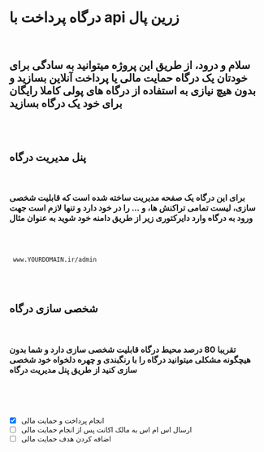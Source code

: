 # درگاه پرداخت با api زرین پال
</br>

## سلام و درود، از طریق این پروژه میتوانید به سادگی برای خودتان یک درگاه حمایت مالی یا پرداخت آنلاین بسازید و بدون هیچ نیازی به استفاده از درگاه های پولی کاملا رایگان برای خود یک درگاه بسازید
</br>
</br>

## پنل مدیریت درگاه
</br>

### برای این درگاه یک صفحه مدیریت ساخته شده است که قابلیت شخصی سازی، لیست تمامی تراکنش ها، و ... را در خود دارد و تنها لازم است جهت ورود به درگاه وارد دایرکتوری زیر از طریق دامنه خود شوید به عنوان مثال
</br>
</br>

```
 www.YOURDOMAIN.ir/admin
```
</br>
</br>

## شخصی سازی درگاه
</br>

### تقریبا 80 درصد محیط درگاه قابلیت شخصی سازی دارد و شما بدون هیچگونه مشکلی میتوانید درگاه را  با رنگبندی و چهره دلخواه خود شخصی سازی کنید از طریق پنل مدیریت درگاه

</br>
</br>
</br>


- [x] انجام پرداخت و حمایت مالی
- [ ] ارسال اس ام اس به مالک اکانت پس از انجام حمایت مالی
- [ ] اضافه کردن هدف حمایت مالی 